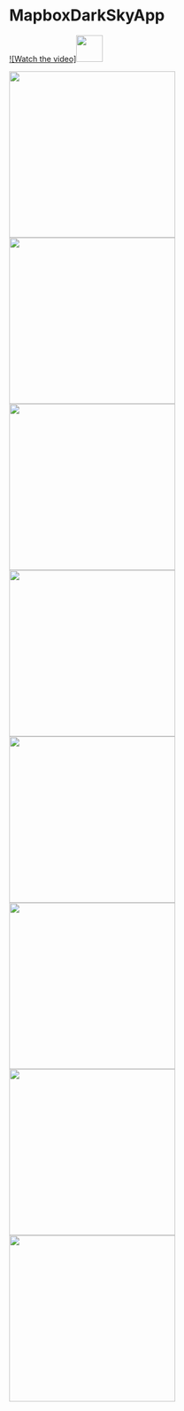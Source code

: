 # MapboxDarkSkyApp
[![Watch the video]<img src="https://github.com/favicon.ico" width="48">](https://youtu.be/vt5fpE0bzSY)

<img src="https://raw.githubusercontent.com/kamleshsahu/MapboxDarkSkyApp/master/Readme/form_fill_blank.jpeg?token=AF733CICOS66JZJAXX6ADG25NQQRU" width="300">
<img src="https://raw.githubusercontent.com/kamleshsahu/MapboxDarkSkyApp/master/Readme/select%20Start%20and%20Destination.jpeg?token=AF733CKTDKGQ5E33W6NPXVK5NQQUA" width="300">
<img src="https://raw.githubusercontent.com/kamleshsahu/MapboxDarkSkyApp/master/Readme/form_fill_filled.jpeg?token=AF733CLINEZAY4YSM34H6YK5NQQSI" width="300">
<img src="https://raw.githubusercontent.com/kamleshsahu/MapboxDarkSkyApp/master/Readme/map%20activity.jpeg?token=AF733COONTCXF7ZBRPZ46KC5NQQTG" width="300">
<img src="https://raw.githubusercontent.com/kamleshsahu/MapboxDarkSkyApp/master/Readme/weather%20with%20route%20list%20view.jpeg?token=AF733CMZDLUJWEH6W2MHL325NQQVO" width="300">
<img src="https://raw.githubusercontent.com/kamleshsahu/MapboxDarkSkyApp/master/Readme/loading%20weather.jpeg?token=AF733CONE337LZNVQZK3QZS5NQQSW" width="300">
<img src="https://raw.githubusercontent.com/kamleshsahu/MapboxDarkSkyApp/master/Readme/weather%20loaded.jpeg?token=AF733CMXG4534A6IO2AXDZ25NQQVA" width="300">
<img src="https://raw.githubusercontent.com/kamleshsahu/MapboxDarkSkyApp/master/Readme/Navigate%20Route.jpeg?token=AF733CIGEVU3WKKXJS2ZLV25NQQRA" width="300">

